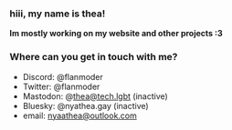 ### hiii, my name is thea!

**Im mostly working on my website and other projects :3**

### Where can you get in touch with me?
* Discord: @flanmoder
* Twitter: @flanmoder
* Mastodon: @thea@tech.lgbt (inactive)
* Bluesky: @nyathea.gay (inactive)
* email: nyaathea@outlook.com
